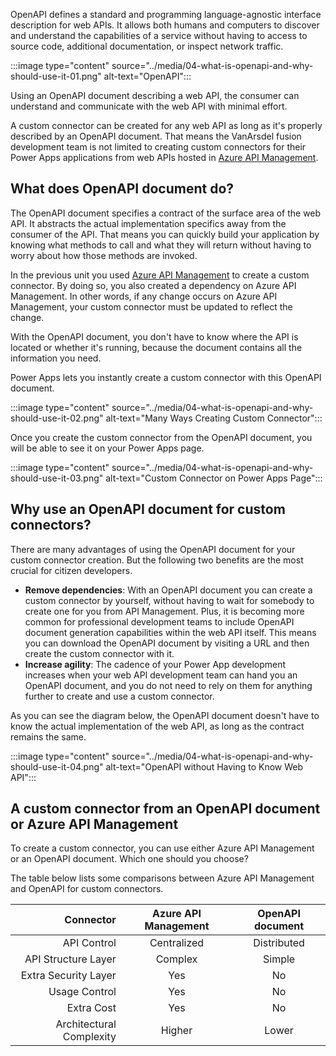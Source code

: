 OpenAPI defines a standard and programming language-agnostic interface description for web APIs. It allows both humans and computers to discover and understand the capabilities of a service without having to access to source code, additional documentation, or inspect network traffic.

:::image type="content" source="../media/04-what-is-openapi-and-why-should-use-it-01.png" alt-text="OpenAPI":::

Using an OpenAPI document describing a web API, the consumer can understand and communicate with the web API with minimal effort.

A custom connector can be created for any web API as long as it's properly described by an OpenAPI document. That means the VanArsdel fusion development team is not limited to creating custom connectors for their Power Apps applications from web APIs hosted in [Azure API Management][az apim].

## What does OpenAPI document do? ##

The OpenAPI document specifies a contract of the surface area of the web API. It abstracts the actual implementation specifics away from the consumer of the API. That means you can quickly build your application by knowing what methods to call and what they will return without having to worry about how those methods are invoked.

In the previous unit you used [Azure API Management][az apim] to create a custom connector. By doing so, you also created a dependency on Azure API Management. In other words, if any change occurs on Azure API Management, your custom connector must be updated to reflect the change.

With the OpenAPI document, you don't have to know where the API is located or whether it's running, because the document contains all the information you need.

Power Apps lets you instantly create a custom connector with this OpenAPI document.

:::image type="content" source="../media/04-what-is-openapi-and-why-should-use-it-02.png" alt-text="Many Ways Creating Custom Connector":::

Once you create the custom connector from the OpenAPI document, you will be able to see it on your Power Apps page.

:::image type="content" source="../media/04-what-is-openapi-and-why-should-use-it-03.png" alt-text="Custom Connector on Power Apps Page":::

## Why use an OpenAPI document for custom connectors? ##

There are many advantages of using the OpenAPI document for your custom connector creation. But the following two benefits are the most crucial for citizen developers.

* **Remove dependencies**: With an OpenAPI document you can create a custom connector by yourself, without having to wait for somebody to create one for you from API Management. Plus, it is becoming more common for professional development teams to include OpenAPI document generation capabilities within the web API itself. This means you can download the OpenAPI document by visiting a URL and then create the custom connector with it.
* **Increase agility**: The cadence of your Power App development increases when your web API development team can hand you an OpenAPI document, and you do not need to rely on them for anything further to create and use a custom connector.

As you can see the diagram below, the OpenAPI document doesn't have to know the actual implementation of the web API, as long as the contract remains the same.

:::image type="content" source="../media/04-what-is-openapi-and-why-should-use-it-04.png" alt-text="OpenAPI without Having to Know Web API":::

## A custom connector from an OpenAPI document or Azure API Management ##

To create a custom connector, you can use either Azure API Management or an OpenAPI document. Which one should you choose?

The table below lists some comparisons between Azure API Management and OpenAPI for custom connectors.

| Connector | Azure API Management | OpenAPI document |
| ---:|:---:|:---:|
| API Control | Centralized | Distributed |
| API Structure Layer | Complex | Simple |
| Extra Security Layer | Yes | No |
| Usage Control | Yes | No |
| Extra Cost | Yes | No |
| Architectural Complexity | Higher | Lower |

[az apim]: /azure/api-management/api-management-key-concepts

[pa]: https://powerapps.microsoft.com/
